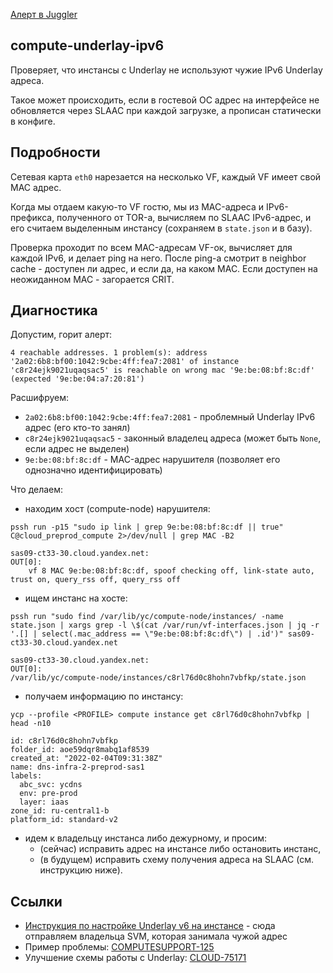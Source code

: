 [Алерт в Juggler](https://juggler.yandex-team.ru/aggregate_checks/?query=service%3Dcompute-underlay-ipv6)

## compute-underlay-ipv6
Проверяет, что инстансы с Underlay не используют чужие IPv6 Underlay адреса.

Такое может происходить, если в гостевой ОС адрес на интерфейсе не обновляется через SLAAC при каждой загрузке,
а прописан статически в конфиге.

## Подробности

Сетевая карта `eth0` нарезается на несколько VF, каждый VF имеет свой MAC адрес.

Когда мы отдаем какую-то VF гостю, мы из MAC-адреса и IPv6-префикса, полученного от TOR-а, вычисляем по SLAAC IPv6-адрес,
и его считаем выделенным инстансу (сохраняем в `state.json` и в базу).

Проверка проходит по всем MAC-адресам VF-ок, вычисляет для каждой IPv6, и делает ping на него. После ping-а смотрит
в neighbor cache - доступен ли адрес, и если да, на каком MAC. Если доступен на неожиданном MAC - загорается CRIT.

## Диагностика

Допустим, горит алерт:
```
4 reachable addresses. 1 problem(s): address '2a02:6b8:bf00:1042:9cbe:4ff:fea7:2081' of instance 'c8r24ejk9021uqaqsac5' is reachable on wrong mac '9e:be:08:bf:8c:df' (expected '9e:be:04:a7:20:81')
```

Расшифруем:
- `2a02:6b8:bf00:1042:9cbe:4ff:fea7:2081` - проблемный Underlay IPv6 адрес (его кто-то занял)
- `c8r24ejk9021uqaqsac5`                  - законный владелец адреса (может быть `None`, если адрес не выделен)
- `9e:be:08:bf:8c:df`                     - MAC-адрес нарушителя (позволяет его однозначно идентифицировать)

Что делаем:
- находим хост (compute-node) нарушителя:
```
pssh run -p15 "sudo ip link | grep 9e:be:08:bf:8c:df || true" C@cloud_preprod_compute 2>/dev/null | grep MAC -B2
```
```
sas09-ct33-30.cloud.yandex.net:
OUT[0]:
    vf 8 MAC 9e:be:08:bf:8c:df, spoof checking off, link-state auto, trust on, query_rss off, query_rss off
```
- ищем инстанс на хосте:
```
pssh run "sudo find /var/lib/yc/compute-node/instances/ -name state.json | xargs grep -l \$(cat /var/run/vf-interfaces.json | jq -r '.[] | select(.mac_address == \"9e:be:08:bf:8c:df\") | .id')" sas09-ct33-30.cloud.yandex.net
```
```
sas09-ct33-30.cloud.yandex.net:
OUT[0]:
/var/lib/yc/compute-node/instances/c8rl76d0c8hohn7vbfkp/state.json
```
- получаем информацию по инстансу:
```
ycp --profile <PROFILE> compute instance get c8rl76d0c8hohn7vbfkp | head -n10
```
```
id: c8rl76d0c8hohn7vbfkp
folder_id: aoe59dqr8mabq1af8539
created_at: "2022-02-04T09:31:38Z"
name: dns-infra-2-preprod-sas1
labels:
  abc_svc: ycdns
  env: pre-prod
  layer: iaas
zone_id: ru-central1-b
platform_id: standard-v2
```
- идем к владельцу инстанса либо дежурному, и просим:
  - (сейчас) исправить адрес на инстансе либо остановить инстанс,
  - (в будущем) исправить схему получения адреса на SLAAC (см. инструкцию ниже).

## Ссылки

- [Инструкция по настройке Underlay v6 на инстансе](https://wiki.yandex-team.ru/cloud/devel/sdn/svm-network-configuration/#ipv6vanderlee) - сюда отправляем владельца SVM, которая занимала чужой адрес
- Пример проблемы: [COMPUTESUPPORT-125](https://st.yandex-team.ru/COMPUTESUPPORT-125)
- Улучшение схемы работы с Underlay: [CLOUD-75171](https://st.yandex-team.ru/CLOUD-75171)
